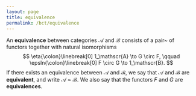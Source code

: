 ```yaml
---
layout: page
title: equivalence
permalink: /bct/equivalence
---
```

An **equivalence**     between categories $\mathscr{A}$ and $\mathscr{B}$ consists of a pair~ of functors together with natural isomorphisms $$ \eta{\colon}\linebreak[0] 1_\mathscr{A} \to G \circ F, \qquad \epsln{\colon}\linebreak[0] F \circ G \to 1_\mathscr{B}. $$ If there exists an equivalence between $\mathscr{A}$ and $\mathscr{B}$, we say that $\mathscr{A}$ and $\mathscr{B}$ are **equivalent**, and write $\mathscr{A} \simeq \mathscr{B}$.    We also say that the functors $F$ and $G$ are **equivalences**.
